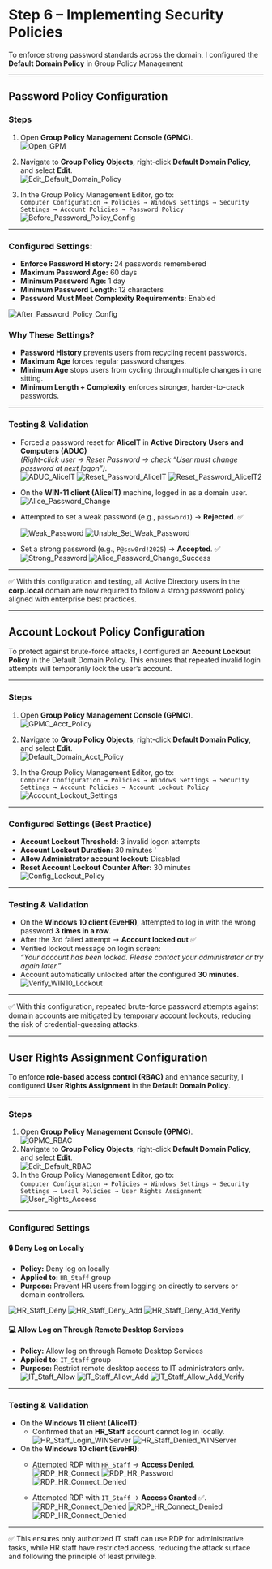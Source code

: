# Step 6 – Implementing Security Policies

To enforce strong password standards across the domain, I configured the **Default Domain Policy** in Group Policy Management

---

## Password Policy Configuration

### Steps
1. Open **Group Policy Management Console (GPMC)**.  
   ![Open_GPM](images/1_Open_GPM.png)

2. Navigate to **Group Policy Objects**, right-click **Default Domain Policy**, and select **Edit**.  
   ![Edit_Default_Domain_Policy](images/2_Edit_Default_Domain_Policy.png)

3. In the Group Policy Management Editor, go to:  
   `Computer Configuration → Policies → Windows Settings → Security Settings → Account Policies → Password Policy`  
   ![Before_Password_Policy_Config](images/3_Password_Policy_Before.png)

---

### Configured Settings:
- **Enforce Password History:** 24 passwords remembered  
- **Maximum Password Age:** 60 days  
- **Minimum Password Age:** 1 day  
- **Minimum Password Length:** 12 characters  
- **Password Must Meet Complexity Requirements:** Enabled  

![After_Password_Policy_Config](images/4_Password_Policy_After.png)
### Why These Settings?
- **Password History** prevents users from recycling recent passwords.  
- **Maximum Age** forces regular password changes.  
- **Minimum Age** stops users from cycling through multiple changes in one sitting.  
- **Minimum Length + Complexity** enforces stronger, harder-to-crack passwords.  

---

### Testing & Validation

- Forced a password reset for **AliceIT** in **Active Directory Users and Computers (ADUC)**  
  *(Right-click user → Reset Password → check “User must change password at next logon”).*  
![ADUC_AliceIT](images/5_ADUC_AliceIT.png)
![Reset_Password_AliceIT](images/6_Reset_Password_AliceIT.png)
![Reset_Password_AliceIT2](images/7_Reset_Password_AliceIT2.png)


- On the **WIN-11 client (AliceIT)** machine, logged in as a domain user.
   ![Alice_Password_Change](images/8_Alice_Password_Change.png)

- Attempted to set a weak password (e.g., `password1`) → **Rejected**. ✅

     ![Weak_Password](images/9_Weak_Password.png)
   ![Unable_Set_Weak_Password](images/10_Unable_Set_Weak_Password.png)

- Set a strong password (e.g., `P@ssw0rd!2025`) → **Accepted**. ✅
   ![Strong_Password](images/11_Strong_Password.png)
   ![Alice_Password_Change_Success](images/12_Alice_Password_Change_Success.png)


---

✅ With this configuration and testing, all Active Directory users in the **corp.local** domain are now required to follow a strong password policy aligned with enterprise best practices.

---

## Account Lockout Policy Configuration

To protect against brute-force attacks, I configured an **Account Lockout Policy** in the Default Domain Policy. This ensures that repeated invalid login attempts will temporarily lock the user’s account.

---

### Steps
1. Open **Group Policy Management Console (GPMC)**.  
   ![GPMC_Acct_Policy](images/13_GPMC_Acct_Policy.png)
2. Navigate to **Group Policy Objects**, right-click **Default Domain Policy**, and select **Edit**.  
   ![Default_Domain_Acct_Policy](images/14_Default_Domain_Acct_Policy.png)

3. In the Group Policy Management Editor, go to:  
   `Computer Configuration → Policies → Windows Settings → Security Settings → Account Policies → Account Lockout Policy`  
   ![Account_Lockout_Settings](images/15_Account_Lockout_Settings.png)

   
---

### Configured Settings (Best Practice)
- **Account Lockout Threshold:** 3 invalid logon attempts  
- **Account Lockout Duration:** 30 minutes  '
- **Allow Administrator account lockout:** Disabled
- **Reset Account Lockout Counter After:** 30 minutes
 ![Config_Lockout_Policy](images/16_Config_Lockout_Policy.png)
---

### Testing & Validation
- On the **Windows 10 client (EveHR)**, attempted to log in with the wrong password **3 times in a row**.  
- After the 3rd failed attempt → **Account locked out** ✅  
- Verified lockout message on login screen:  
  *“Your account has been locked. Please contact your administrator or try again later.”*  
- Account automatically unlocked after the configured **30 minutes**.  
![Verify_WIN10_Lockout](images/17_Verify_WIN10_Lockout.png)
---

✅ With this configuration, repeated brute-force password attempts against domain accounts are mitigated by temporary account lockouts, reducing the risk of credential-guessing attacks.

---

## User Rights Assignment Configuration

To enforce **role-based access control (RBAC)** and enhance security, I configured **User Rights Assignment** in the **Default Domain Policy**.

---

### Steps
1. Open **Group Policy Management Console (GPMC)**.  
![GPMC_RBAC](images/18_GPMC_RBAC.png)
2. Navigate to **Group Policy Objects**, right-click **Default Domain Policy**, and select **Edit**.  
![Edit_Default_RBAC](images/19_Edit_Default_RBAC.png)
3. In the Group Policy Management Editor, go to:  
   `Computer Configuration → Policies → Windows Settings → Security Settings → Local Policies → User Rights Assignment`  
![User_Rights_Access](images/20_User_Rights_Access.png)
---

### Configured Settings

#### 🔒 Deny Log on Locally
- **Policy:** Deny log on locally  
- **Applied to:** `HR_Staff` group  
- **Purpose:** Prevent HR users from logging on directly to servers or domain controllers.  

![HR_Staff_Deny](images/21_HR_Staff_Deny.png)
![HR_Staff_Deny_Add](images/22_HR_Staff_Deny_Add.png)
![HR_Staff_Deny_Add_Verify](images/23_HR_Staff_Deny_Add_Verify.png)


#### 💻 Allow Log on Through Remote Desktop Services
- **Policy:** Allow log on through Remote Desktop Services  
- **Applied to:** `IT_Staff` group  
- **Purpose:** Restrict remote desktop access to IT administrators only.  
![IT_Staff_Allow](images/24_IT_Staff_Allow.png)
![IT_Staff_Allow_Add](images/25_IT_Staff_Allow_Add.png)
![IT_Staff_Allow_Add_Verify](images/26_IT_Staff_Allow_Add_Verify.png)

---

### Testing & Validation
- On the **Windows 11 client (AliceIT)**:  
  - Confirmed that an **HR_Staff** account cannot log in locally.
![HR_Staff_Login_WINServer](images/27_HR_Staff_Login_WINServer.png)
![HR_Staff_Denied_WINServer](images/28_HR_Staff_Denied_WINServer.png) 
- On the **Windows 10 client (EveHR)**:  
  - Attempted RDP with `HR_Staff` → **Access Denied**.
![RDP_HR_Connect](images/29_RDP_HR_Connect.png)
![RDP_HR_Password](images/30_RDP_HR_Password.png) 
![RDP_HR_Connect_Denied](images/31_RDP_HR_Connect_Denied.png) 


  - Attempted RDP with `IT_Staff` → **Access Granted** ✅.  
![RDP_HR_Connect_Denied](images/32_RDP_IT_Connect.png) 
![RDP_HR_Connect_Denied](images/33_RDP_IT_Password.png) 
![RDP_HR_Connect_Denied](images/34_RDP_IT_Connect_Accepted.png) 

---

✅ This ensures only authorized IT staff can use RDP for administrative tasks, while HR staff have restricted access, reducing the attack surface and following the principle of least privilege.
